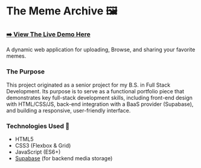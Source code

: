 # The Meme Archive 🖼️

### [➡️ View The Live Demo Here](https://bilbanzania.github.io/The-Meme-Archive/)

A dynamic web application for uploading, Browse, and sharing your favorite memes.

### The Purpose

This project originated as a senior project for my B.S. in Full Stack Development. Its purpose is to serve as a functional portfolio piece that demonstrates key full-stack development skills, including front-end design with HTML/CSS/JS, back-end integration with a BaaS provider (Supabase), and building a responsive, user-friendly interface.

### Technologies Used 🚀
* HTML5
* CSS3 (Flexbox & Grid)
* JavaScript (ES6+)
* [Supabase](https://supabase.com/) (for backend media storage)
